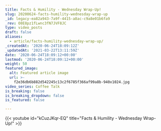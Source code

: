 ```yaml
---
title: Facts & Humility - Wednesday Wrap-Up!
slug: 20200624-facts-humility-wednesday-wrap-up
_id: legacy-ea82a943-7a9f-4415-a8ac-c9a8e01b6fa9
_rev: O8E8pz1fLwnc3fN7JVF8JC
type: video_posts
draft: false
aliases:
  - article/facts-humility-wednesday-wrap-up/
_createdAt: '2020-06-24T18:09:12Z'
_updatedAt: '2021-03-22T13:11:59Z'
date: '2020-06-24T18:09:12+00:00'
lastmod: '2020-06-24T18:09:12+00:00'
weight: 50
featured_image:
  alt: Featured article image
  url: >-
    f2e36db6b882d542245c13c2f6785f366af99a8b-940x1024.jpg
video_series: Coffee Talk
is_breaking: false
is_breaking_dropdown: false
is_featured: false

---
```

{{< youtube id="kCuzJKqr-EQ" title="Facts & Humility - Wednesday Wrap-Up!" >}}